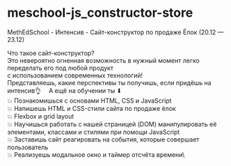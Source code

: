 # meschool-js_constructor-store
MethEdSchool - Интенсив - Сайт-конструктор по продаже Ёлок (20.12 — 23.12)

Что такое сайт-конструктор?\
Это невероятно огненная возможность в нужный момент легко переделать его под любой продукт\
с использованием современных технологий!\
Представляешь, какие перспективы ты получишь, если придёшь на интенсив👌
⠀
А ещё на обучении ты ⬇\
💥 Познакомишься с основами HTML, CSS и JavaScript\
💥 Напишешь HTML и CSS-стили сайта по продаже ёлок\
💥 Flexbox и grid layout\
💥 Научишься работать с нашей страницей (DOM) манипулировать её элементами, классами и стилями при помощи JavaScript\
💥 Заставишь сайт реагировать на события, которые совершает пользователь\
💥 Реализуешь модальное окно и таймер отсчёта времени\
